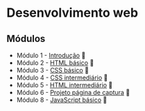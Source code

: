 # Desenvolvimento web

## Módulos
  - Módulo 1 - [Introdução](https://github.com/lfnd0/Desenvolvimento_Web/tree/master/modulo1_introducao) :file_folder:
  - Módulo 2 - [HTML básico](https://github.com/lfnd0/Desenvolvimento_Web/tree/master/modulo2_html_basico) :file_folder:
  - Módulo 3 - [CSS básico](https://github.com/lfnd0/Desenvolvimento_Web/tree/master/modulo3_css_basico) :file_folder:
  - Módulo 4 - [CSS intermediário](https://github.com/lfnd0/Desenvolvimento_Web/tree/master/modulo4_css_intermediario) :file_folder:
  - Módulo 5 - [HTML intermediário](https://github.com/lfnd0/Desenvolvimento_Web/tree/master/modulo5_html_intermediario) :file_folder:
  - Módulo 6 - [Projeto página de captura](https://github.com/lfnd0/Desenvolvimento_Web/tree/master/modulo6_projeto_pagina_captura) :file_folder:
  - Módulo 8 - [JavaScript básico](https://github.com/lfnd0/Desenvolvimento_Web/tree/master/modulo8_javascript_basico) :file_folder:
